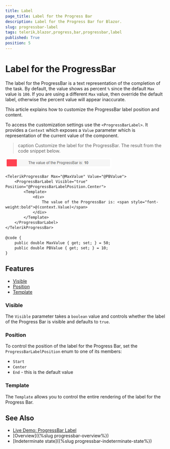 ```yaml
---
title: Label
page_title: Label for the Progress Bar
description: Label for the Progress Bar for Blazor.
slug: progressbar-label
tags: telerik,blazor,progress,bar,progressbar,label
published: True
position: 5
---
```


# Label for the ProgressBar

The label for the ProgressBar is a text representation of the completion of the task. By default, the value shows as percent `%` since the default `Max` value is `100`. If you are using a different `Max` value, then override the default label, otherwise the percent value will appear inaccurate.

This article explains how to customize the ProgressBar label position and content.

To access the customization settings use the `<ProgressBarLabel>`. It provides a `Context` which exposes a `Value` parameter which is representation of the current value of the component.

>caption Customize the label for the ProgressBar. The result from the code snippet below.

![customize the labels of the progress bar](images/progress-bar-customize-label.png)

````RAZOR
<TelerikProgressBar Max="@MaxValue" Value="@PBValue">
    <ProgressBarLabel Visible="true" Position="@ProgressBarLabelPosition.Center">
        <Template>
            <div>
                The value of the ProgressBar is: <span style="font-weight:bold">@(context.Value)</span>
            </div>
        </Template>
    </ProgressBarLabel>
</TelerikProgressBar>

@code {
    public double MaxValue { get; set; } = 50;
    public double PBValue { get; set; } = 10;
}
````

## Features

* [Visible](#visible)
* [Position](#position)
* [Template](#template)

### Visible

The `Visible` parameter takes a `boolean` value and controls whether the label of the Progress Bar is visible and defaults to `true`.

### Position

To control the position of the label for the Progress Bar, set the `ProgressBarLabelPosition` enum to one of its members:

* `Start`
* `Center`
* `End` - this is the default value

### Template

The `Template` allows you to control the entire rendering of the label for the Progress Bar.


## See Also

  * [Live Demo: ProgressBar Label](https://demos.telerik.com/blazor-ui/progressbar/label)
  * [Overview]({%slug progressbar-overview%})
  * [Indeterminate state]({%slug progressbar-indeterminate-state%})
